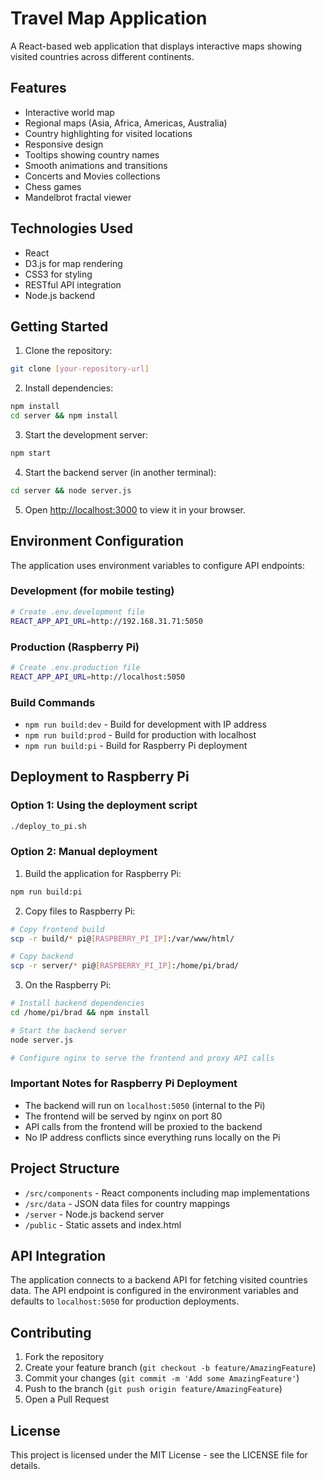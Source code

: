 # Travel Map Application

A React-based web application that displays interactive maps showing visited countries across different continents.

## Features

- Interactive world map
- Regional maps (Asia, Africa, Americas, Australia)
- Country highlighting for visited locations
- Responsive design
- Tooltips showing country names
- Smooth animations and transitions
- Concerts and Movies collections
- Chess games
- Mandelbrot fractal viewer

## Technologies Used

- React
- D3.js for map rendering
- CSS3 for styling
- RESTful API integration
- Node.js backend

## Getting Started

1. Clone the repository:
```bash
git clone [your-repository-url]
```

2. Install dependencies:
```bash
npm install
cd server && npm install
```

3. Start the development server:
```bash
npm start
```

4. Start the backend server (in another terminal):
```bash
cd server && node server.js
```

5. Open [http://localhost:3000](http://localhost:3000) to view it in your browser.

## Environment Configuration

The application uses environment variables to configure API endpoints:

### Development (for mobile testing)
```bash
# Create .env.development file
REACT_APP_API_URL=http://192.168.31.71:5050
```

### Production (Raspberry Pi)
```bash
# Create .env.production file
REACT_APP_API_URL=http://localhost:5050
```

### Build Commands
- `npm run build:dev` - Build for development with IP address
- `npm run build:prod` - Build for production with localhost
- `npm run build:pi` - Build for Raspberry Pi deployment

## Deployment to Raspberry Pi

### Option 1: Using the deployment script
```bash
./deploy_to_pi.sh
```

### Option 2: Manual deployment
1. Build the application for Raspberry Pi:
```bash
npm run build:pi
```

2. Copy files to Raspberry Pi:
```bash
# Copy frontend build
scp -r build/* pi@[RASPBERRY_PI_IP]:/var/www/html/

# Copy backend
scp -r server/* pi@[RASPBERRY_PI_IP]:/home/pi/brad/
```

3. On the Raspberry Pi:
```bash
# Install backend dependencies
cd /home/pi/brad && npm install

# Start the backend server
node server.js

# Configure nginx to serve the frontend and proxy API calls
```

### Important Notes for Raspberry Pi Deployment
- The backend will run on `localhost:5050` (internal to the Pi)
- The frontend will be served by nginx on port 80
- API calls from the frontend will be proxied to the backend
- No IP address conflicts since everything runs locally on the Pi

## Project Structure

- `/src/components` - React components including map implementations
- `/src/data` - JSON data files for country mappings
- `/server` - Node.js backend server
- `/public` - Static assets and index.html

## API Integration

The application connects to a backend API for fetching visited countries data. The API endpoint is configured in the environment variables and defaults to `localhost:5050` for production deployments.

## Contributing

1. Fork the repository
2. Create your feature branch (`git checkout -b feature/AmazingFeature`)
3. Commit your changes (`git commit -m 'Add some AmazingFeature'`)
4. Push to the branch (`git push origin feature/AmazingFeature`)
5. Open a Pull Request

## License

This project is licensed under the MIT License - see the LICENSE file for details.
